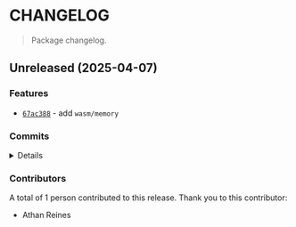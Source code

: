 # CHANGELOG

> Package changelog.

<section class="release" id="unreleased">

## Unreleased (2025-04-07)

<section class="features">

### Features

-   [`67ac388`](https://github.com/stdlib-js/stdlib/commit/67ac38817706780d7e842aa71482ca5e3f585572) - add `wasm/memory`

</section>

<!-- /.features -->

<section class="commits">

### Commits

<details>

-   [`67ac388`](https://github.com/stdlib-js/stdlib/commit/67ac38817706780d7e842aa71482ca5e3f585572) - **feat:** add `wasm/memory` _(by Athan Reines)_

</details>

</section>

<!-- /.commits -->

<section class="contributors">

### Contributors

A total of 1 person contributed to this release. Thank you to this contributor:

-   Athan Reines

</section>

<!-- /.contributors -->

</section>

<!-- /.release -->

